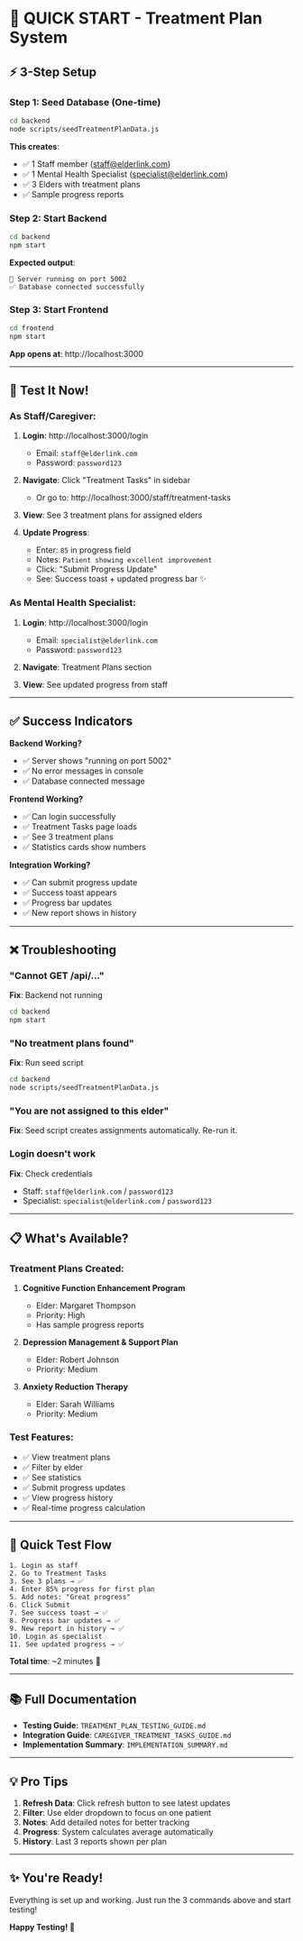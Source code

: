 # 🚀 QUICK START - Treatment Plan System

## ⚡ 3-Step Setup

### Step 1: Seed Database (One-time)
```bash
cd backend
node scripts/seedTreatmentPlanData.js
```

**This creates**:
- ✅ 1 Staff member (staff@elderlink.com)
- ✅ 1 Mental Health Specialist (specialist@elderlink.com)
- ✅ 3 Elders with treatment plans
- ✅ Sample progress reports

### Step 2: Start Backend
```bash
cd backend
npm start
```

**Expected output**:
```
🚀 Server running on port 5002
✅ Database connected successfully
```

### Step 3: Start Frontend
```bash
cd frontend
npm start
```

**App opens at**: http://localhost:3000

---

## 🧪 Test It Now!

### As Staff/Caregiver:

1. **Login**: http://localhost:3000/login
   - Email: `staff@elderlink.com`
   - Password: `password123`

2. **Navigate**: Click "Treatment Tasks" in sidebar
   - Or go to: http://localhost:3000/staff/treatment-tasks

3. **View**: See 3 treatment plans for assigned elders

4. **Update Progress**:
   - Enter: `85` in progress field
   - Notes: `Patient showing excellent improvement`
   - Click: "Submit Progress Update"
   - See: Success toast + updated progress bar ✨

### As Mental Health Specialist:

1. **Login**: http://localhost:3000/login
   - Email: `specialist@elderlink.com`
   - Password: `password123`

2. **Navigate**: Treatment Plans section

3. **View**: See updated progress from staff

---

## ✅ Success Indicators

**Backend Working?**
- ✅ Server shows "running on port 5002"
- ✅ No error messages in console
- ✅ Database connected message

**Frontend Working?**
- ✅ Can login successfully
- ✅ Treatment Tasks page loads
- ✅ See 3 treatment plans
- ✅ Statistics cards show numbers

**Integration Working?**
- ✅ Can submit progress update
- ✅ Success toast appears
- ✅ Progress bar updates
- ✅ New report shows in history

---

## ❌ Troubleshooting

### "Cannot GET /api/..."
**Fix**: Backend not running
```bash
cd backend
npm start
```

### "No treatment plans found"
**Fix**: Run seed script
```bash
cd backend
node scripts/seedTreatmentPlanData.js
```

### "You are not assigned to this elder"
**Fix**: Seed script creates assignments automatically. Re-run it.

### Login doesn't work
**Fix**: Check credentials
- Staff: `staff@elderlink.com` / `password123`
- Specialist: `specialist@elderlink.com` / `password123`

---

## 📋 What's Available?

### Treatment Plans Created:
1. **Cognitive Function Enhancement Program**
   - Elder: Margaret Thompson
   - Priority: High
   - Has sample progress reports

2. **Depression Management & Support Plan**
   - Elder: Robert Johnson
   - Priority: Medium

3. **Anxiety Reduction Therapy**
   - Elder: Sarah Williams
   - Priority: Medium

### Test Features:
- ✅ View treatment plans
- ✅ Filter by elder
- ✅ See statistics
- ✅ Submit progress updates
- ✅ View progress history
- ✅ Real-time progress calculation

---

## 🎯 Quick Test Flow

```
1. Login as staff
2. Go to Treatment Tasks
3. See 3 plans → ✅
4. Enter 85% progress for first plan
5. Add notes: "Great progress"
6. Click Submit
7. See success toast → ✅
8. Progress bar updates → ✅
9. New report in history → ✅
10. Login as specialist
11. See updated progress → ✅
```

**Total time**: ~2 minutes 🚀

---

## 📚 Full Documentation

- **Testing Guide**: `TREATMENT_PLAN_TESTING_GUIDE.md`
- **Integration Guide**: `CAREGIVER_TREATMENT_TASKS_GUIDE.md`
- **Implementation Summary**: `IMPLEMENTATION_SUMMARY.md`

---

## 💡 Pro Tips

1. **Refresh Data**: Click refresh button to see latest updates
2. **Filter**: Use elder dropdown to focus on one patient
3. **Notes**: Add detailed notes for better tracking
4. **Progress**: System calculates average automatically
5. **History**: Last 3 reports shown per plan

---

## ✨ You're Ready!

Everything is set up and working. Just run the 3 commands above and start testing!

**Happy Testing! 🎉**
